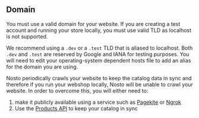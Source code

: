 ## Domain

You must use a valid domain for your website. If you are creating a test account and running your store locally, you must use valid TLD as localhost is not supported.

We recommend using a `.dev` or a `.test` TLD that is aliased to localhost. Both `.dev` and `.test` are reserved by Google and IANA for testing purposes. You will need to edit your operating-system dependent hosts file to add an alias for the domain you are using.

Nosto periodically crawls your website to keep the catalog data in sync and therefore if you run your webshop locally, Nosto will be unable to crawl your website. In order to overcome this, you will either need to:

1. make it publicly available using a service such as [Pagekite](https://pagekite.net/) or [Ngrok](https://ngrok.com/)
2. Use the [Products API](Updating-products-using-the-Products-API) to keep your catalog in sync